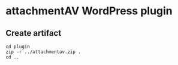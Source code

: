# attachmentAV WordPress plugin

## Create artifact

```
cd plugin
zip -r ../attachmentav.zip .
cd ..
```